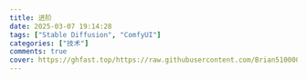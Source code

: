```yaml
---
title: 进阶
date: 2025-03-07 19:14:28
tags: ["Stable Diffusion", "ComfyUI"]
categories: ["技术"]
comments: true
cover: https://ghfast.top/https://raw.githubusercontent.com/Brian510000/pic_bed/main/web-site/20250307191833908.png
---
```

